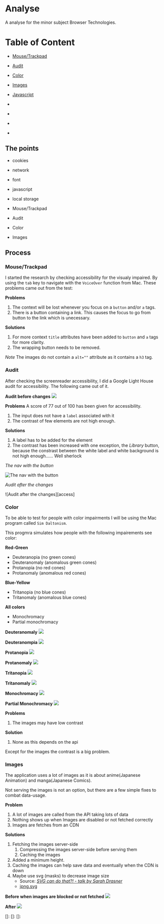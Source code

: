 # Analyse

A analyse for the minor subject Browser Technologies.

# Table of Content

- [Mouse/Trackpad](#mouse/trackpad)
- [Audit](#audit)
- [Color](#color)
- [Images](#images)


- [Javascript](#javascript)
- [](#problems)
- [](#fixes)
- [](#)
- [](#)

## The points

- cookies
- network
- font
- javascript
- local storage

- Mouse/Trackpad
- Audit
- Color
- Images


## Process

### Mouse/Trackpad
I started the research by checking accessibility for the visualy impaired. By using the `tab` key to navigate with the `VoiceOver` function from Mac. These problems came out from the test:

**Problems**
1. The context will be lost whenever you focus on a `button` and/or `a` tags.
2. There is a button containing a link. This causes the focus to go from button to the link which is unecessary.

**Solutions**
1. For more context `title` attributes have been added to `button` and `a` tags for more clarity.
2. The wrapping button needs to be removed.


*Note*
The images do not contain a `alt=""` attribute as it contains a `h3` tag.

### Audit

After checking the screenreader accessibility, I did a Google Light House audit for accessibility. The following came out of it.

**Audit before changes**
![][b-access1]
<!-- ![][b-access2] -->

**Problems**
A score of 77 out of 100 has been given for accessibility.
1. The input does not have a `label` associated with it
2. The contrast of few elements are not high enough.

**Solutions**
1. A label has to be added for the element
2. The contrast has been increased with one exception, the *Library* button, because the constrast between the white label and white background is not high enough...... Well sherlock

*The nav with the button*

![The nav with the button][nav]

*Audit after the changes*

![Audit after the changes][access]

### Color
To be able to test for people with color impairments I will be using the Mac program called `Sim Daltonism`.

This progmra simulates how people with the following impairements see color:

**Red-Green**
- Deuteranopia (no green cones)
- Deuteranomaly (anomalous green cones)
- Protanopia (no red cones)
- Protanomaly (anomalous red cones)

**Blue-Yellow**
- Tritanopia (no blue cones)
- Tritanomaly (anomalous blue cones)

**All colors**
- Monochromacy
- Partial monochromacy

**Deuteranomaly**
![][c-deuteranomaly]

**Deuteranompia**
![][c-deuteranompia]

**Protanopia**
![][c-protanopia]

**Protanomaly**
![][c-protanomaly]

**Tritanopia**
![][c-tritanopia]

**Tritanomaly**
![][c-tritanomaly]

**Monochromacy**
![][c-monochromacy]

**Partial Monochromacy**
![][c-partialMono]


**Problems**
1. The images may have low contrast

**Solution**
1. None as this depends on the api

Except for the images the contrast is a big problem.


### Images
The application uses a lot of images as it is about anime(Japanese Animation) and manga(Japanese Comics).

Not serving the images is not an option, but there are a few simple fixes to combat data-usage.

**Problem**
1. A lot of images are called from the API taking lots of data
2. Nothing shows up when Images are disabled or not fetched correctly
3. Images are fetches from an CDN

**Solutions**

1. Fetching the images server-side
	1. Compressing the images server-side before serving them
	2. Caching the images
2. Added a minimum height.
3. Caching the images can help save data and eventually when the CDN is down
4. Maybe use svg (masks) to decrease image size
	- Source: [*SVG can do that?! - talk by Sarah Drasner*](https://www.youtube.com/watch?v=4laPOtTRteI)
	- [jpng.svg](https://codepen.io/shshaw/full/LVKEdv)

**Before when images are blocked or not fetched**
![][i-noImg]

**After**
![][i-img]


[nav]: https://github.com/kyunwang/web-app-from-scratch/blob/browser-tech/images/nav.png

[b-access1]: https://github.com/kyunwang/web-app-from-scratch/blob/browser-tech/images/audit/before/access1.png
[b-access2]: https://github.com/kyunwang/web-app-from-scratch/blob/browser-tech/images/audit/before/access2.png
[b-perf]: https://github.com/kyunwang/web-app-from-scratch/blob/browser-tech/images/audit/before/perf.png
[b-pwa1]: https://github.com/kyunwang/web-app-from-scratch/blob/browser-tech/images/audit/before/pwa1.png
[b-pwa2]: https://github.com/kyunwang/web-app-from-scratch/blob/browser-tech/images/audit/before/pwa2.png

[a-access]: https://github.com/kyunwang/web-app-from-scratch/blob/browser-tech/images/audit/after/access.png

[c-deuteranomaly]: https://github.com/kyunwang/web-app-from-scratch/blob/browser-tech/images/color/deuteranomaly.png
[c-deuteranompia]: https://github.com/kyunwang/web-app-from-scratch/blob/browser-tech/images/color/deuteranompia.png
[c-protanopia]: https://github.com/kyunwang/web-app-from-scratch/blob/browser-tech/images/color/protanopia.png
[c-protanomaly]: https://github.com/kyunwang/web-app-from-scratch/blob/browser-tech/images/color/protanomaly.png
[c-tritanopia]: https://github.com/kyunwang/web-app-from-scratch/blob/browser-tech/images/color/tritanopia.png
[c-tritanomaly]: https://github.com/kyunwang/web-app-from-scratch/blob/browser-tech/images/color/tritanomaly.png
[c-monochromacy]: https://github.com/kyunwang/web-app-from-scratch/blob/browser-tech/images/color/monochromacy.png
[c-partialMono]: https://github.com/kyunwang/web-app-from-scratch/blob/browser-tech/images/color/partialMono.png


[i-noImg]: https://github.com/kyunwang/web-app-from-scratch/blob/browser-tech/images/image/noShow.png
[i-img]: https://github.com/kyunwang/web-app-from-scratch/blob/browser-tech/images/image/shown.png
[]:
[]:
[]: